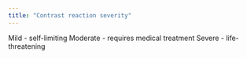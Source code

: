 ```yaml
---
title: "Contrast reaction severity"
---
```

Mild - self-limiting
Moderate - requires medical treatment
Severe - life-threatening


